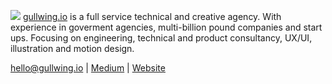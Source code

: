 ![](https://www.gullwing.io/img/gullwing-banner-right.png)
[gullwing.io](https://www.gullwing.io/) is a full service technical and creative agency. With experience in goverment agencies, multi-billion pound companies and start ups. Focusing on engineering, technical and product consultancy, UX/UI, illustration and motion design.

[hello@gullwing.io](mailto:hello@gullwing.io) | [Medium](https://medium.com/@robinglen) | [Website](https://www.gullwing.io/)

